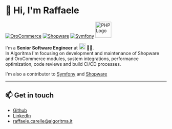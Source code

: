 # 👋 Hi, I'm Raffaele


<a href="https://github.com/oroinc/orocommerce-application" target="_blank">![OroCommerce](https://avatars.githubusercontent.com/u/4165718?s=48&v=4)</a>
<a href="https://github.com/shopware/shopware" target="_blank">![Shopware](https://avatars.githubusercontent.com/u/612628?s=48&v=4)</a>
<a href="https://github.com/symfony/symfony" target="_blank">![Symfony](https://avatars.githubusercontent.com/u/143937?s=48&v=4)</a>
<a href="https://github.com/php/php-src" target="_blank"><img src="https://www.php.net//images/logos/new-php-logo.svg" alt="PHP Logo" height="50" style="max-width: 100%;" /></a>

I'm a **Senior Software Engineer** at <a href="https://www.algoritma.it" target="_blank"><img src="https://www.algoritma.it/wp-content/uploads/2023/01/logo-algoritma-nero.svg" alt="Algoritma Logo" height="20" style="max-width: 100%;" ></a> 🧡🖤.  
In Algoritma I'm focusing on development and maintenance of Shopware and OroCommerce modules, system integrations, performance optimization, code reviews and build CI/CD processes.  
  
I'm also a contributor to [Symfony](https://github.com/symfony/symfony) and [Shopware](https://github.com/shopware/shopware)

---

## 📫 Get in touch
- [Github](https://github.com/raffaelecarelle)  
- [LinkedIn](https://www.linkedin.com/in/raffaele-carelle-37278a123/)  
- <a href="mailto=raffaele.carelle@algoritma.it" alt="raffaele.carelle@algoritma.it">raffaele.carelle@algoritma.it</a>
